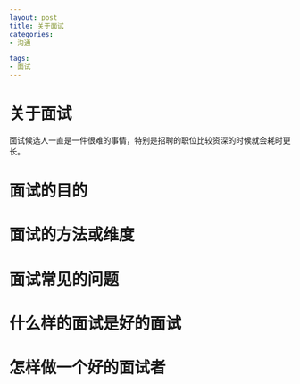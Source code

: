 ```yaml
---
layout: post
title: 关于面试
categories:
- 沟通

tags:
- 面试
---
```

# 关于面试
面试候选人一直是一件很难的事情，特别是招聘的职位比较资深的时候就会耗时更长。
# 面试的目的
# 面试的方法或维度
# 面试常见的问题
# 什么样的面试是好的面试
# 怎样做一个好的面试者
